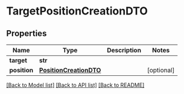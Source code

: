 # TargetPositionCreationDTO

## Properties
Name | Type | Description | Notes
------------ | ------------- | ------------- | -------------
**target** | **str** |  | 
**position** | [**PositionCreationDTO**](PositionCreationDTO.md) |  | [optional] 

[[Back to Model list]](../README.md#documentation-for-models) [[Back to API list]](../README.md#documentation-for-api-endpoints) [[Back to README]](../README.md)


